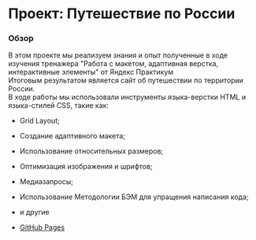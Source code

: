 # Проект: Путешествие по России

### Обзор
В этом проекте мы реализуем знания и опыт полученные в ходе изучения тренажера "Работа с макетом, адаптивная верстка, интерактивные элементы" от Яндекс Практикум\
Итоговым результатом является сайт об путешествии по территории России.\
В ходе работы мы использовали инструменты языка-верстки HTML и языка-стилей CSS, такие как:<br>
* Grid Layout;
* Создание адаптивного макета;
* Использование относительных размеров;
* Оптимизация изображения и шрифтов;
* Медиазапросы;
* Использование Методологии БЭМ для упращения написания кода;
* и другие

* [GitHub Pages](https://danieshah.github.io/yet-another-project/)

